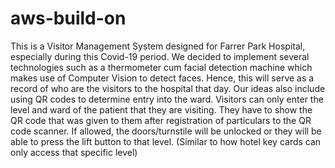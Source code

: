 # aws-build-on
This is a Visitor Management System designed for Farrer Park Hospital, especially during this Covid-19 period.
We decided to implement several technologies such as a thermometer cum facial detection machine which makes use of Computer Vision to detect faces. Hence, this will serve as a record of who are the visitors to the hospital that day.
Our ideas also include using QR codes to determine entry into the ward. Visitors can only enter the level and ward of the patient that they are visiting. They have to show the QR code that was given to them after registration of particulars to the QR code scanner. If allowed, the doors/turnstile will be unlocked or they will be able to press the lift button to that level. (Similar to how hotel key cards can only access that specific level)
